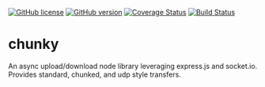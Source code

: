[![GitHub license](https://img.shields.io/badge/license-GPL--3.0-green.svg)]()
[![GitHub version](https://badge.fury.io/gh/supernomad%2Fchunky.svg)](http://badge.fury.io/gh/supernomad%2Fchunky)
[![Coverage Status](https://coveralls.io/repos/Supernomad/chunky/badge.svg?branch=master)](https://coveralls.io/r/Supernomad/chunky?branch=master)
[![Build Status](https://travis-ci.org/Supernomad/chunky.svg?branch=master)](https://travis-ci.org/Supernomad/chunky)
# chunky
An async upload/download node library leveraging express.js and socket.io. Provides standard, chunked, and udp style transfers.
